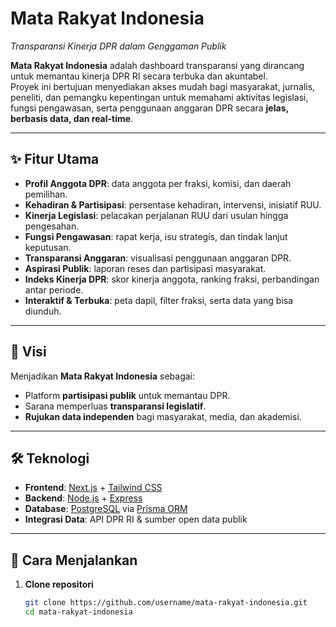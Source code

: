 # Mata Rakyat Indonesia  
*Transparansi Kinerja DPR dalam Genggaman Publik*  

**Mata Rakyat Indonesia** adalah dashboard transparansi yang dirancang untuk memantau kinerja DPR RI secara terbuka dan akuntabel.  
Proyek ini bertujuan menyediakan akses mudah bagi masyarakat, jurnalis, peneliti, dan pemangku kepentingan untuk memahami aktivitas legislasi, fungsi pengawasan, serta penggunaan anggaran DPR secara **jelas, berbasis data, dan real-time**.  

---

## ✨ Fitur Utama  
- **Profil Anggota DPR**: data anggota per fraksi, komisi, dan daerah pemilihan.  
- **Kehadiran & Partisipasi**: persentase kehadiran, intervensi, inisiatif RUU.  
- **Kinerja Legislasi**: pelacakan perjalanan RUU dari usulan hingga pengesahan.  
- **Fungsi Pengawasan**: rapat kerja, isu strategis, dan tindak lanjut keputusan.  
- **Transparansi Anggaran**: visualisasi penggunaan anggaran DPR.  
- **Aspirasi Publik**: laporan reses dan partisipasi masyarakat.  
- **Indeks Kinerja DPR**: skor kinerja anggota, ranking fraksi, perbandingan antar periode.  
- **Interaktif & Terbuka**: peta dapil, filter fraksi, serta data yang bisa diunduh.  

---

## 🎯 Visi  
Menjadikan **Mata Rakyat Indonesia** sebagai:  
- Platform **partisipasi publik** untuk memantau DPR.  
- Sarana memperluas **transparansi legislatif**.  
- **Rujukan data independen** bagi masyarakat, media, dan akademisi.  

---

## 🛠️ Teknologi  
- **Frontend**: [Next.js](https://nextjs.org/) + [Tailwind CSS](https://tailwindcss.com/)  
- **Backend**: [Node.js](https://nodejs.org/) + [Express](https://expressjs.com/)  
- **Database**: [PostgreSQL](https://www.postgresql.org/) via [Prisma ORM](https://www.prisma.io/)  
- **Integrasi Data**: API DPR RI & sumber open data publik  

---

## 🚀 Cara Menjalankan  

1. **Clone repositori**  
   ```bash
   git clone https://github.com/username/mata-rakyat-indonesia.git
   cd mata-rakyat-indonesia
